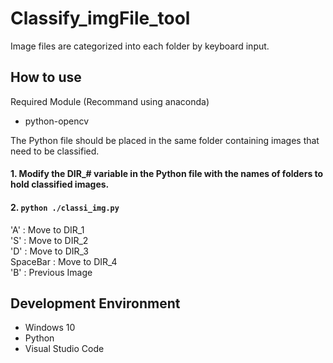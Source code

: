 # Classify_imgFile_tool
Image files are categorized into each folder by keyboard input.


## How to use
Required Module (Recommand using anaconda)
- python-opencv

The Python file should be placed in the same folder containing images that need to be classified.

#### 1. Modify the DIR_# variable in the Python file with the names of folders to hold classified images.
#### 2. ```python ./classi_img.py```
'A' : Move to DIR_1<br>  'S' : Move to DIR_2<br>  'D' : Move to DIR_3<br>  SpaceBar : Move to DIR_4<br>  'B' : Previous Image


## Development Environment
* Windows 10
* Python
* Visual Studio Code
